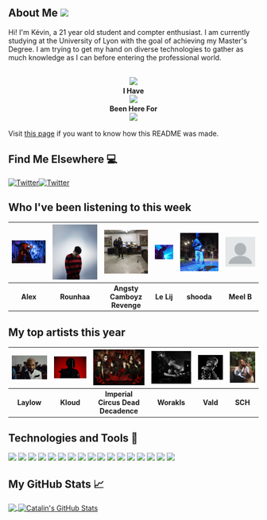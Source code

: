 ## About Me <img src="https://raw.githubusercontent.com/MartinHeinz/MartinHeinz/master/wave.gif" width="30px">

Hi! I'm Kévin, a 21 year old student and compter enthusiast. I am currently studying at the University of Lyon with the goal of achieving my Master's Degree.
I am trying to get my hand on diverse technologies to gather as much knowledge as I can before entering the professional world.

<p align="center">
  <br><img src="https://badges.pufler.dev/visits/KevinFroissart/KevinFroissart"><br>
  <b>I Have<br><img src="https://badges.pufler.dev/repos/KevinFroissart">
  <br>Been Here For</b><br><img src="https://badges.pufler.dev/years/KevinFroissart"></p>

Visit [this page](https://github.com/KevinFroissart/KevinFroissart) if you want to know how this README was made.

## Find Me Elsewhere :computer:

<a href="https://twitter.com/FroissartK" target="_blank"><img src="https://cdn2.iconfinder.com/data/icons/social-media-2199/64/social_media_isometric_6-twitter-512.png" height="120px" width="120px" alt="Twitter"></a><a href="https://www.linkedin.com/in/kevin-froissart/" target="_blank"><img src="https://cdn2.iconfinder.com/data/icons/social-media-2199/64/social_media_isometric_14-linkedin-512.png" height="120px" width="120px" alt="Twitter"></a>


## Who I've been listening to this week
| <img src=https://raw.githubusercontent.com/KevinFroissart/KevinFroissart/master/artist_images/24223428e5cab8bd97ec270a9fc9c252.jpg> | <img src=https://raw.githubusercontent.com/KevinFroissart/KevinFroissart/master/artist_images/d4dbf8c9945dc303a31389173df53161.jpg> | <img src=https://raw.githubusercontent.com/KevinFroissart/KevinFroissart/master/artist_images/6f7412d5cb241b81c6d32a5728e89acc.jpg> | <img src=https://raw.githubusercontent.com/KevinFroissart/KevinFroissart/master/artist_images/f30993571dac2bfd81739e8fe069dbd7.jpg> | <img src=https://raw.githubusercontent.com/KevinFroissart/KevinFroissart/master/artist_images/24e05141e292c179139add2a5778a658.jpg> | <img src=https://raw.githubusercontent.com/KevinFroissart/KevinFroissart/master/artist_images/blank-profile-picture-973460_960_720.png>  |
| :---: | :---: | :---: | :---: | :---: | :---: |
| <b>Alex</b> | <b>Rounhaa</b> | <b>Angsty Camboyz Revenge</b> | <b>Le Lij</b> | <b>shooda</b> | <b>Meel B</b>  |


## My top artists this year
| <img src=https://raw.githubusercontent.com/KevinFroissart/KevinFroissart/master/artist_images/bd2d24ab0375e0348bf8f1863e7758bd.jpg> | <img src=https://raw.githubusercontent.com/KevinFroissart/KevinFroissart/master/artist_images/9d138691993eb67cb6b82b0b4af7a171.jpg> | <img src=https://raw.githubusercontent.com/KevinFroissart/KevinFroissart/master/artist_images/aa8dadfa0ca2f36ca2db8dd695613d77.jpg> | <img src=https://raw.githubusercontent.com/KevinFroissart/KevinFroissart/master/artist_images/635423b8ab894a46caebc818df58cf0a.jpg> | <img src=https://raw.githubusercontent.com/KevinFroissart/KevinFroissart/master/artist_images/c0e5efe612027b70b76c1fe11c58a135.jpg> | <img src=https://raw.githubusercontent.com/KevinFroissart/KevinFroissart/master/artist_images/e8997667bef1b000b11766320b2c10c5.jpg>  |
| :---: | :---: | :---: | :---: | :---: | :---: |
| <b>Laylow</b> | <b>Kloud</b> | <b>Imperial Circus Dead Decadence</b> | <b>Worakls</b> | <b>Vald</b> | <b>SCH</b>  |


## Technologies and Tools :wrench:

![](https://img.shields.io/badge/OS-Linux-informational?style=flat&logo=linux&logoColor=white&color=2bbc8a)
![](https://img.shields.io/badge/OS-Windows-informational?style=flat&logo=windows&logoColor=white&color=2bbc8a)
![](https://img.shields.io/badge/Editor-IntelliJ-informational?style=flat&logo=intellijidea&logoColor=white&color=2bbc8a)
![](https://img.shields.io/badge/Editor-VScode-informational?style=flat&logo=visualstudiocode&logoColor=white&color=2bbc8a)
![](https://img.shields.io/badge/Code-Java-informational?style=flat&logo=java&logoColor=white&color=2bbc8a)
![](https://img.shields.io/badge/Code-JavaScript-informational?style=flat&logo=javascript&logoColor=white&color=2bbc8a)
![](https://img.shields.io/badge/Code-TypeScript-informational?style=flat&logo=typescript&logoColor=white&color=2bbc8a)
![](https://img.shields.io/badge/Code-Angular-informational?style=flat&logo=angular&logoColor=white&color=2bbc8a)
![](https://img.shields.io/badge/Code-HTML-informational?style=flat&logo=html5&logoColor=white&color=2bbc8a)
![](https://img.shields.io/badge/Code-CSS-informational?style=flat&logo=css3&logoColor=white&color=2bbc8a)
![](https://img.shields.io/badge/Code-Android-informational?style=flat&logo=android&logoColor=white&color=2bbc8a)
![](https://img.shields.io/badge/Code-C/C++-informational?style=flat&logo=c&logoColor=white&color=2bbc8a)
![](https://img.shields.io/badge/Shell-Bash-informational?style=flat&logo=gnu-bash&logoColor=white&color=2bbc8a)
![](https://img.shields.io/badge/Tools-PostgreSQL-informational?style=flat&logo=postgresql&logoColor=white&color=2bbc8a)
![](https://img.shields.io/badge/Tools-Docker-informational?style=flat&logo=docker&logoColor=white&color=2bbc8a)
![](https://img.shields.io/badge/Tools-Apache-informational?style=flat&logo=apache&logoColor=white&color=2bbc8a)
![](https://img.shields.io/badge/Tools-SpringBoot-informational?style=flat&logo=springboot&logoColor=white&color=2bbc8a)


## My GitHub Stats &#x1f4c8;

<a href="https://github.com/KevinFroissart/KevinFroissart">
  <img align="center" src="https://github-readme-stats.vercel.app/api/top-langs/?username=KevinFroissart&,html&title_color=ffffff&text_color=c9cacc&icon_color=2bbc8a&bg_color=1d1f21" />
</a>

<a href="https://github.com/KevinFroissart/KevinFroissart">
  <img align="center" src="https://github-readme-stats.vercel.app/api?username=KevinFroissart&show_icons=true&line_height=27&count_private=true&title_color=ffffff&text_color=c9cacc&icon_color=2bbc8a&bg_color=1d1f21" alt="Catalin's GitHub Stats" />
</a>
